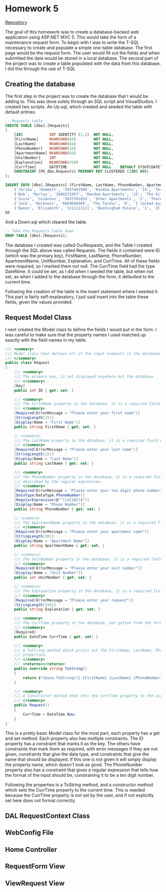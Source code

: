 # Homework 5

[Repository](https://github.com/jhammett15/jhammett15.github.io) 

The goal of this homework was to create a database-backed web application using ASP.NET MVC 5. This would take the form of a maintenance request form. To begin with I was to write the T-SQL necessary to create and populate a simple one-table database. The first page would be the request form. The user would fill out the fields and when submitted the data would be stored in a local database. The second part of the project was to create a table populated with the data from this database. I did this through the use of T-SQL

## Creating the database

The first step in the project was to create the database that I would be adding to. This was done solely through an SQL script and VisualStudios. I created two scripts. An Up.sql, which created and seeded the table with default entries:

```sql
-- Requests table
CREATE TABLE [dbo].[Requests]
(
	[ID]			INT IDENTITY (1,1)	NOT NULL,
	[FirstName]		NVARCHAR(64)		NOT NULL,
	[LastName]		NVARCHAR(64)		NOT NULL,
	[PhoneNumber]	NVARCHAR(10)		NOT NULL,
	[ApartmentName]	NVARCHAR(64)		NOT NULL,
	[UnitNumber]	INT					NOT NULL,
	[Explanation]	NVARCHAR(250)		NOT NULL,
	[CurrTime]		DATETIME			NOT NULL	DEFAULT SYSUTCDATETIME(),
	CONSTRAINT [PK_dbo.Requests] PRIMARY KEY CLUSTERED ([ID] ASC)
);

INSERT INTO [dbo].[Requests] (FirstName, LastName, PhoneNumber, ApartmentName, UnitNumber, Explanation, CurrTime) VALUES
	('Jerika', 'Hammett', '5037461948', 'Random Apartments', '14', 'Testing', '2013-06-05 17:00:00'),
	('Bob', 'Marley', '3608372957', 'Random Apartments', '15', 'The kitchen faucet is leaking', '12-12-12 00:00:00'),
	('Susie', 'Susanson', '5837591024', 'Other Apartments', '2', 'There are rats in my apartment', '03-04-05 01:01:01'),
	('Jack', 'Harkness', '6969696969', 'The Tardis', '0', 'I locked myself out.', '12-13-14 08:09:10'),
	('Queen', 'Elizabeth', '1111111111', 'Buckingham Palace', '1', 'It is a bit chilly', '07-07-18 15:15:15')
GO
```

And a Down.sql which cleared the table.

```sql
-- Take the Requests table down
DROP TABLE [dbo].[Requests];
```

The database I created was called OurRequests, and the Table I created through the SQL above was called Requests. The fields it contained were ID (which was the primary key), FirstName, LastName, PhoneNumber, ApartmentName, UnitNumber, Explanation, and CurrTime. All of these fields were required, so I marked them not null. The CurrTime field had the type DateNime. It could be set, as I did when I seeded the table, but when not set, as when I added to the database through the form, it defaulted to the current time. 

Following the creation of the table is the insert statement where I seeded it. This part is fairly self-explanatory, I just said insert into the table these fields, given the values provided.

## Request Model Class

I next created the Model class to define the fields I would put in the form. I was careful to make sure that the property names I used matched up exactly with the field names in my table. 

```c#
/// <summary>
/// Model class that defines all of the input elements in the database and gives restricions to them
/// </summary>
public class Request
{
    /// <summary>
    /// The primary key, is not displayed anywhere but the database
    /// </summary>
    [Key]
    public int ID { get; set; }

    /// <summary>
    /// The FirstName property in the database, it is a required field with a maximum length of 15
    /// </summary>
    [Required(ErrorMessage = "Please enter your first name")]
    [StringLength(15)]
    [Display(Name = "First Name")]
    public string FirstName { get; set; }

    // <summary>
    /// The LastName property in the database, it is a required field with a maximum length of 15
    /// </summary>
    [Required(ErrorMessage = "Please enter your last name")]
    [StringLength(15)]
    [Display(Name = "Last Name")]
    public string LastName { get; set; }

    /// <summary>
    /// The PhoneNumber property in the database, it is a required field of type PhoneNumber, the format of which is 
    /// described by the regular expression.
    /// </summary>
    [Required(ErrorMessage = "Please enter your ten digit phone number")]
    [DataType(DataType.PhoneNumber)]
    [RegularExpression(@"^(\d{10})$")]
    [Display(Name = "Phone Number")]
    public string PhoneNumber { get; set; }

    // <summary>
    /// The ApartmentName property in the database, it is a required field with a maximum length of 30
    /// </summary>
    [Required(ErrorMessage = "Please enter your apartment name")]
    [StringLength(30)]
    [Display(Name = "Apartment Name")]
    public string ApartmentName { get; set; }

    // <summary>
    /// The UnitNumber property in the database, it is a required field
    /// </summary>
    [Required(ErrorMessage = "Please enter your unit number")]
    [Display(Name = "Unit Number")]
    public int UnitNumber { get; set; }

    // <summary>
    /// The Explanation property in the database, it is a required field with a maximum length of 250
    /// </summary>
    [Required(ErrorMessage = "Please enter your request")]
    [StringLength(250)]
    public string Explanation { get; set; }

    /// <summary>
    /// The CurrTime property in the database, not gotten from the form but is set to the Current Time in this class
    /// </summary>
    [Required]
    public DateTime CurrTime { get; set; }

    /// <summary>
    /// A ToString method which prints out the FirstName, LastName, PhoneNumber, ApartmentName, UnitNumber, and Explanation
    /// properties.
    /// </summary>
    /// <returns></returns>
    public override string ToString()
    {
        return $"{base.ToString()} {FirstName} {LastName} {PhoneNumber} {ApartmentName} {UnitNumber} {Explanation}";
    }

    /// <summary>
    /// A Constructor method that sets the CurrTime property to the current time
    /// </summary>
    public Request()
    {
        CurrTime = DateTime.Now;
    }
}
```

This is a pretty basic Model class for the most part, each property has a get and set method. Each property also has multiple constraints. The ID property has a constraint that marks it as the key. The others have constraints that mark them as required, with error messages if they are not given, constraints that give the data type, and constraints that give the name that should be displayed. If this one is not given it will simply display the property name, which doesn't look as good. The PhoneNumber property also has a constraint that gives a regular expression that tells how the format of the input should be, constraining it to be a ten digit number. 

Following the properties is a ToString method, and a constructor method which sets the CurrTime property to the current time. This is needed because the CurrTime property is not set by the user, and if not explicitly set here does not format correctly.

## DAL RequestContext Class


## WebConfig File


## Home Controller


## RequestForm View


## ViewRequest View